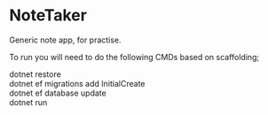 # NoteTaker
Generic note app, for practise.

To run you will need to do the following CMDs based on scaffolding;<br />

dotnet restore <br />
dotnet ef migrations add InitialCreate<br />
dotnet ef database update<br />
dotnet run

